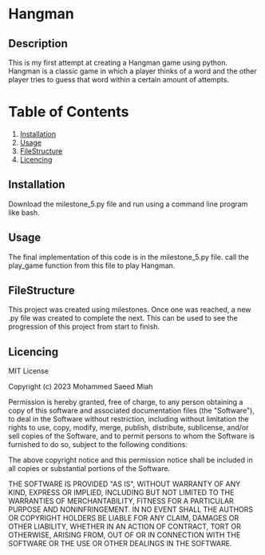 # Hangman

## Description
This is my first attempt at creating a Hangman game using python. Hangman is a classic game in which a player thinks of a word and the other player tries to guess that word within a certain amount of attempts.

# Table of Contents
1. [Installation](#installation)
2. [Usage](#usage)
3. [FileStructure](#filestructure)
4. [Licencing](#licencing)

## Installation
Download the milestone_5.py file and run using a command line program like bash. 

## Usage
The final implementation of this code is in the milestone_5.py file. call the play_game function from this file to play Hangman.

## FileStructure
This project was created using milestones. Once one was reached, a new .py file was created to complete the next. This can be used to see the progression of this project from start to finish.

## Licencing
MIT License

Copyright (c) 2023 Mohammed Saeed Miah

Permission is hereby granted, free of charge, to any person obtaining a copy
of this software and associated documentation files (the "Software"), to deal
in the Software without restriction, including without limitation the rights
to use, copy, modify, merge, publish, distribute, sublicense, and/or sell
copies of the Software, and to permit persons to whom the Software is
furnished to do so, subject to the following conditions:

The above copyright notice and this permission notice shall be included in all
copies or substantial portions of the Software.

THE SOFTWARE IS PROVIDED "AS IS", WITHOUT WARRANTY OF ANY KIND, EXPRESS OR
IMPLIED, INCLUDING BUT NOT LIMITED TO THE WARRANTIES OF MERCHANTABILITY,
FITNESS FOR A PARTICULAR PURPOSE AND NONINFRINGEMENT. IN NO EVENT SHALL THE
AUTHORS OR COPYRIGHT HOLDERS BE LIABLE FOR ANY CLAIM, DAMAGES OR OTHER
LIABILITY, WHETHER IN AN ACTION OF CONTRACT, TORT OR OTHERWISE, ARISING FROM,
OUT OF OR IN CONNECTION WITH THE SOFTWARE OR THE USE OR OTHER DEALINGS IN THE
SOFTWARE.